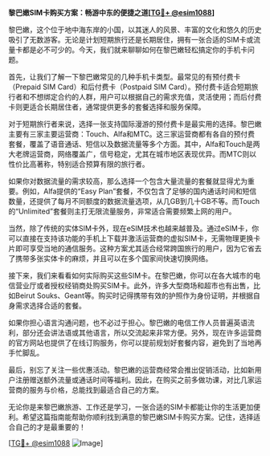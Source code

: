 **黎巴嫩SIM卡购买方案：畅游中东的便捷之道[[TG💪+ @esim1088](https://t.me/s/esim1088)]**

黎巴嫩，这个位于地中海东岸的小国，以其迷人的风景、丰富的文化和悠久的历史吸引了无数游客。无论是计划短期旅行还是长期居住，拥有一张合适的SIM卡或流量卡都是必不可少的。今天，我们就来聊聊如何在黎巴嫩轻松搞定你的手机卡问题。

首先，让我们了解一下黎巴嫩常见的几种手机卡类型。最常见的有预付费卡（Prepaid SIM Card）和后付费卡（Postpaid SIM Card）。预付费卡适合短期旅行者和不想绑定合约的人群，用户可以根据自己的需求充值，灵活使用；而后付费卡则更适合长期居住者，通常提供更多的套餐选择和服务保障。

对于短期旅行者来说，选择一张支持国际漫游的预付费卡是最实用的选择。黎巴嫩主要有三家主要运营商：Touch、Alfa和MTC。这三家运营商都有各自的预付费套餐，覆盖了语音通话、短信以及数据流量等多个方面。其中，Alfa和Touch是两大老牌运营商，网络覆盖广，信号稳定，尤其在城市地区表现优异。而MTC则以性价比高著称，特别适合预算有限的旅行者。

如果你对数据流量的需求较高，那么选择一个包含大量流量的套餐就显得尤为重要。例如，Alfa提供的“Easy Plan”套餐，不仅包含了足够的国内通话时间和短信数量，还提供了每月不同额度的数据流量选项，从几GB到几十GB不等。而Touch的“Unlimited”套餐则主打无限流量服务，非常适合需要频繁上网的用户。

当然，除了传统的实体SIM卡外，现在eSIM技术也越来越普及。通过eSIM卡，你可以直接在支持该功能的手机上下载并激活运营商的虚拟SIM卡，无需物理更换卡片即可享受当地的通信服务。这种方案尤其适合经常跨国旅行的用户，因为它省去了携带多张实体卡的麻烦，并且可以在多个国家间快速切换网络。

接下来，我们来看看如何实际购买这些SIM卡。在黎巴嫩，你可以在各大城市的电信营业厅或者授权经销商处购买SIM卡。此外，许多大型商场和超市也有出售，比如Beirut Souks、Geant等。购买时记得携带有效的护照作为身份证明，并根据自身需求选择合适的套餐。

如果你担心语言沟通问题，也不必过于担心。黎巴嫩的电信工作人员普遍英语流利，部分还会讲法语或其他语言，所以交流起来非常方便。另外，现在许多运营商的官方网站也提供了在线订购服务，你可以提前规划好套餐内容，避免到了当地再手忙脚乱。

最后，别忘了关注一些优惠活动。黎巴嫩的运营商经常会推出促销活动，比如新用户注册赠送额外流量或通话时间等福利。因此，在购买之前多做功课，对比几家运营商的服务与价格，总能找到最适合自己的方案。

无论你是来黎巴嫩旅游、工作还是学习，一张合适的SIM卡都能让你的生活更加便利。希望这篇指南能帮助你顺利找到满意的黎巴嫩SIM卡购买方案。记住，选择适合自己的才是最重要的！

[[TG💪+ @esim1088](https://t.me/s/esim1088) ![Image](https://i.postimg.cc/4NQfJmqS/Snipaste-2025-05-13-00-14-12.png)]
